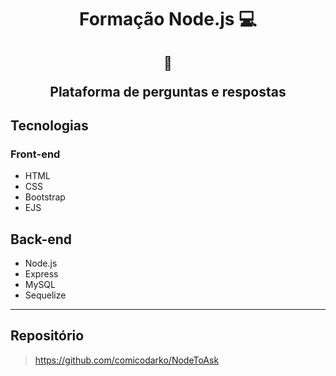 <h1 align="center">Formação Node.js 💻</h1>

<h2 align="center">  
  
  :memo:
  
  Plataforma de perguntas e respostas
</h2>

## Tecnologias

### **Front-end**

- HTML
- CSS
- Bootstrap
- EJS

## **Back-end**

- Node.js
- Express
- MySQL
- Sequelize

---

## Repositório

> https://github.com/comicodarko/NodeToAsk
